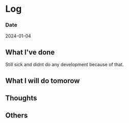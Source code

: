 # Log

### Date

2024-01-04

## What I've done

Still sick and didnt do any development because of that.

## What I will do tomorow

## Thoughts

## Others
